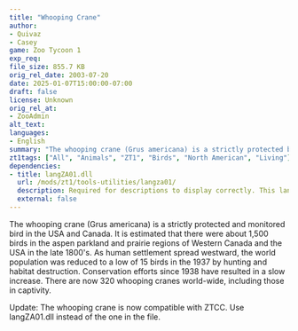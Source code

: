 ```yaml
---
title: "Whooping Crane"
author: 
- Quivaz
- Casey
game: Zoo Tycoon 1
exp_req:
file_size: 855.7 KB
orig_rel_date: 2003-07-20
date: 2025-01-07T15:00:00-07:00
draft: false
license: Unknown
orig_rel_at: 
- ZooAdmin
alt_text: 
languages:
- English
summary: "The whooping crane (Grus americana) is a strictly protected bird in North America. Once reduced to only 15 individuals in 1937, conservation efforts have increased their numbers to around 320 worldwide, including captive populations."
zt1tags: ["All", "Animals", "ZT1", "Birds", "North American", "Living"]
dependencies:
- title: langZA01.dll
  url: /mods/zt1/tools-utilities/langza01/
  description: Required for descriptions to display correctly. This language file replaces the one in the download.
  external: false
---
```


The whooping crane (Grus americana) is a strictly protected and monitored bird in the USA and Canada. It is estimated that there were about 1,500 birds in the aspen parkland and prairie regions of Western Canada and the USA in the late 1800's. As human settlement spread westward, the world population was reduced to a low of 15 birds in the 1937 by hunting and habitat destruction. Conservation efforts since 1938 have resulted in a slow increase. There are now 320 whooping cranes world-wide, including those in captivity.

Update: The whooping crane is now compatible with ZTCC. Use langZA01.dll instead of the one in the file.
